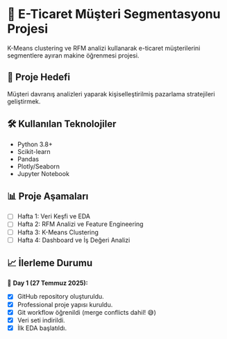 # 🛒 E-Ticaret Müşteri Segmentasyonu Projesi

K-Means clustering ve RFM analizi kullanarak e-ticaret müşterilerini segmentlere ayıran makine öğrenmesi projesi.

## 🎯 Proje Hedefi

Müşteri davranış analizleri yaparak kişiselleştirilmiş pazarlama stratejileri geliştirmek.

## 🛠️ Kullanılan Teknolojiler

- Python 3.8+
- Scikit-learn
- Pandas
- Plotly/Seaborn
- Jupyter Notebook

## 📊 Proje Aşamaları

- [ ] Hafta 1: Veri Keşfi ve EDA
- [ ] Hafta 2: RFM Analizi ve Feature Engineering
- [ ] Hafta 3: K-Means Clustering
- [ ] Hafta 4: Dashboard ve İş Değeri Analizi

## 📈 İlerleme Durumu

🚀 **Day 1 (27 Temmuz 2025):**

- [x] GitHub repository oluşturuldu.
- [x] Professional proje yapısı kuruldu.
- [x] Git workflow öğrenildi (merge conflicts dahil! 😅)
- [x] Veri seti indirildi.
- [x] İlk EDA başlatıldı.
